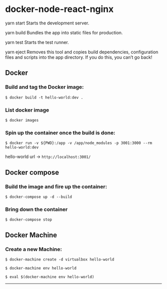 # docker-node-react-nginx

  yarn start
    Starts the development server.

  yarn build
    Bundles the app into static files for production.

  yarn test
    Starts the test runner.

  yarn eject
    Removes this tool and copies build dependencies, configuration files
    and scripts into the app directory. If you do this, you can’t go back!

## Docker

### Build and tag the Docker image:

```shell script
$ docker build -t hello-world:dev .
```

### List docker image

```shell script
$ docker images
``` 

### Spin up the container once the build is done:

```shell script
$ docker run -v ${PWD}:/app -v /app/node_modules -p 3001:3000 --rm hello-world:dev
```

hello-world url -> `http://localhost:3001/`

## Docker compose 

### Build the image and fire up the container:

```shell script
$ docker-compose up -d --build
```

### Bring down the container

```shell script
$ docker-compose stop
```

## Docker Machine

### Create a new Machine:
   
```shell script
$ docker-machine create -d virtualbox hello-world

$ docker-machine env hello-world

$ eval $(docker-machine env hello-world)
```


___